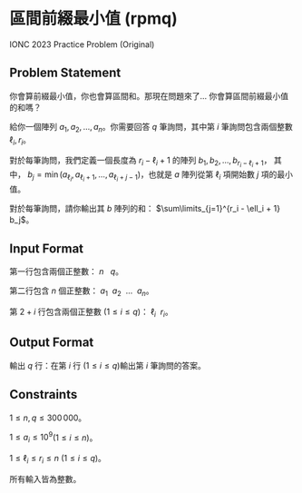 # 區間前綴最小值 (rpmq)

IONC 2023 Practice Problem (Original)

## Problem Statement

你會算前綴最小值，你也會算區間和。那現在問題來了... 你會算區間前綴最小值的和嗎？

給你一個陣列 $a_1, a_2, \ldots, a_n$。你需要回答 $q$ 筆詢問，其中第 $i$ 筆詢問包含兩個整數 $\ell_i, r_i$。

對於每筆詢問，我們定義一個長度為 $r_i - \ell_i + 1$ 的陣列 $b_1, b_2, \ldots, b_{r_i - \ell_i + 1}$， 其中， $b_j = \min(a_{\ell_i}, a_{\ell_i+1}, \ldots, a_{\ell_i+j-1})$，也就是 $a$ 陣列從第 $\ell_i$ 項開始數 $j$ 項的最小值。

對於每筆詢問，請你輸出其 $b$ 陣列的和： $\sum\limits_{j=1}^{r_i - \ell_i + 1} b_j$。

## Input Format

第一行包含兩個正整數： $n \ \ \  q$。

第二行包含 $n$ 個正整數： $a_1 \ \ a_2 \ \ \ldots \ \ a_n$。

第 $2+i$ 行包含兩個正整數 ($1 \le i \le q$)： $\ell_i \ \ r_i$。

## Output Format

輸出 $q$ 行：在第 $i$ 行 ($1 \le i \le q$)輸出第 $i$ 筆詢問的答案。

## Constraints

$1 \le n, q \le 300\,000$。

$1 \le a_i \le 10^9$($1 \le i \le n$)。

$1 \le \ell_i \le r_i \le n$ ($1 \le i \le q$)。

所有輸入皆為整數。
